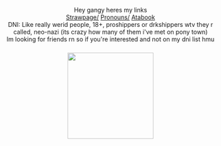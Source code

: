 <p align="center">Hey gangy heres my links <br>
<a href="https://allaboutmorgio.straw.page/">Strawpage/</a>
<a href="https://en.pronouns.page/@Morgio">Pronouns/</a>
<a href="https://morgio.atabook.org/">Atabook</a><br>
DNI: Like really werid people, 18+, proshippers or drkshippers wtv they r called, neo-nazi (its crazy how many of them i've met on pony town)<br>
  Im looking for friends rn so if you're interested and not on my dni list hmu
</p>

###

<div align="center">
  <img height="200" src="https://i.pinimg.com/736x/2e/14/43/2e14430b02b1f4c520eae67d3f83c370.jpg"  />
</div>

###
